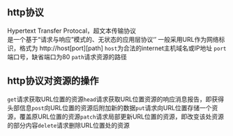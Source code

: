 ## http协议
Hypertext Transfer Protocal，超文本传输协议
<br>
是一个基于“请求与响应”模式的、无状态的应用层协议‘’
一般采用URL作为网络标识，格式为 http://host[port][path]
`host`为合法的internet主机域名或IP地址
`port`端口号，缺省端口为80
`path`请求资源的路径
## http协议对资源的操作
`get`请求获取URL位置的资源`head`请求获取URL位置资源的响应消息报告，即获得头部信息`post`向URL位置的资源后附加新的数据`put`请求向URL位置存储一个资源，覆盖原URL位置的资源`patch`请求局部更新URL位置的资源，即改变该处资源的部分内容`delete`请求删除URL位置处的资源
<!--stackedit_data:
eyJoaXN0b3J5IjpbMTI3NTg3Nzc3NCwxOTk1MTA0MzE2XX0=
-->